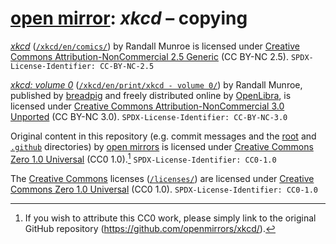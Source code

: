 <!-- SPDX-License-Identifier: CC0-1.0 -->
# [open mirror](https://github.com/openmirrors/): _xkcd_ – copying

[_xkcd_](https://xkcd.com/) ([`/xkcd/en/comics/`](./xkcd/en/comics/)) by Randall Munroe is licensed under [Creative Commons Attribution-NonCommercial 2.5 Generic](./licenses/CC-BY-NC-2.5.md) (CC BY-NC 2.5). `SPDX-License-Identifier: CC-BY-NC-2.5`

[_xkcd: volume 0_](https://openlibrary.org/works/OL17379456W/xkcd?edition=key:/books/OL25958867M/) ([`/xkcd/en/print/xkcd - volume 0/`](./xkcd/en/print/xkcd%20-%20volume%200/)) by Randall Munroe, published by [breadpig](https://breadpig.myshopify.com/) and freely distributed online by [OpenLibra](https://openlibra.com/en/book/xkcd-volume-0/), is licensed under [Creative Commons Attribution-NonCommercial 3.0 Unported](./licenses/CC-BY-NC-3.0.md) (CC BY-NC 3.0). `SPDX-License-Identifier: CC-BY-NC-3.0`

Original content in this repository (e.g. commit messages and the [root](./) and [`.github`](./.github/) directories) by [open mirrors](https://github.com/openmirrors) is licensed under [Creative Commons Zero 1.0 Universal](./licenses/CC0-1.0.md) (CC0 1.0).[^1] `SPDX-License-Identifier: CC0-1.0`

The [Creative Commons](https://creativecommons.org/) licenses ([`/licenses/`](./licenses/)) are licensed under [Creative Commons Zero 1.0 Universal](./licenses/CC0-1.0.md) (CC0 1.0). `SPDX-License-Identifier: CC0-1.0`

[^1]: If you wish to attribute this CC0 work, please simply link to the original GitHub repository (<https://github.com/openmirrors/xkcd/>).
